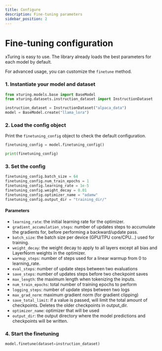 ```yaml
---
title: Configure
description: Fine-tuning parameters
sidebar_position: 2
---
```


# Fine-tuning configuration

xTuring is easy to use. The library already loads the best parameters for each model by default.

For advanced usage, you can customize the `finetune` method.

### 1. Instantiate your model and dataset

```python
from xturing.models.base import BaseModel
from xturing.datasets.instruction_dataset import InstructionDataset

instruction_dataset = InstructionDataset("alpaca_data")
model = BaseModel.create("llama_lora")
```

### 2. Load the config object

Print the `finetuning_config` object to check the default configuration.

```python
finetuning_config = model.finetuning_config()

print(finetuning_config)
```

### 3. Set the config

```python
finetuning_config.batch_size = 64
finetuning_config.num_train_epochs = 1
finetuning_config.learning_rate = 1e-5
finetuning_config.weight_decay = 0.01
finetuning_config.optimizer_name = "adamw"
finetuning_config.output_dir = "training_dir/"
```
#### Parameters

- `learning_rate`: the initial learning rate for the optimizer.
- `gradient_accumulation_steps`: number of updates steps to accumulate the gradients for, before performing a backward/update pass.
- `batch_size`: the batch size per device (GPU/TPU core/CPU…) used for training.
- `weight_decay`: the weight decay to apply to all layers except all bias and LayerNorm weights in the optimizer.
- `warmup_steps`: number of steps used for a linear warmup from 0 to learning_rate.
- `eval_steps`: number of update steps between two evaluations
- `save_steps`: number of updates steps before two checkpoint saves
- `max_length`: the maximum length when tokenizing the inputs.
- `num_train_epochs`: total number of training epochs to perform
- `logging_steps`: number of update steps between two logs
- `max_grad_norm`: maximum gradient norm (for gradient clipping)
- `save_total_limit`: if a value is passed, will limit the total amount of checkpoints. Deletes the older checkpoints in output_dir.
- `optimizer_name`: optimizer that will be used
- `output_dir`: the output directory where the model predictions and checkpoints will be written.

### 4. Start the finetuning

```python
model.finetune(dataset=instruction_dataset)
```